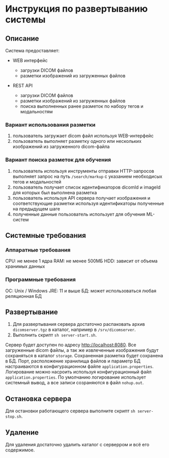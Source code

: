 # Инструкция по развертыванию системы

## Описание

Система предоставляет:

- WEB интерфейс
    - загрузки DICOM файлов
    - разметки изображений из загруженных файлов

- REST API
    - загрузки DICOM файлов
    - разметки изображений из загруженных файлов
    - поиска выполненных ранее разметок по набору тегов и модальностям

### Вариант использования разметки

1. пользователь загружает dicom файл используя WEB-интерфейс
2. пользователь выполняет разметку одного или нескольких изображений из загруженного dicom-файла

### Вариант поиска разметок для обучения

1. пользователь используя инструменты отправки HTTP-запросов выполняет запрос на путь `/search/markup` с указанием
   необходисых тегов и модальностей
2. пользователь получает список идентификаторов dicomId и imageId для которых был выполнена разметка
3. пользователь используя API сервера получает изображения и соответствующие разметки используя идентификаторы
   полученные
   на предыдущем шаге
4. полученные данные пользователь использует для обучения ML-систем

## Системные требования

### Аппаратные требования

CPU: не менее 1 ядра
RAM: не менее 500МБ
HDD: зависит от объема хранимых данных

### Программные требования

ОС: Unix / Windows
JRE: 11 и выше
БД: может использоваться любая реляционная БД

## Развертывание

1. Для развертывания сервера достаточно распаковать архив `dicomserver.tgz` в каталог, например в `/srv/dicomserver`.
2. Выполнить скрипт `sh server-start.sh`.

Сервер будет доступен по адресу [http://localhost:8080](http://localhost:8080). Все загруженные dicom файлы, а так же
извлеченные изображения будут сохраняться в каталог `storage`. Сохраненная разметка будет сохранена в БД. Порт,
расположение хранилища файлов и параметр БД настраиваются в конфигурационном файле `application.properties`. Логирование
можно насроить используя конфигурационный файл `application.properties`. По умолчанию логирование использует системный
вывод, а все записи созраняются в файл `nohup.out`.

## Остановка сервера

Для остановки работающего сервера выполните скрипт `sh server-stop.sh`.

## Удаление

Для удаления достаточно удалить каталог с серверром и всё его содержимое.